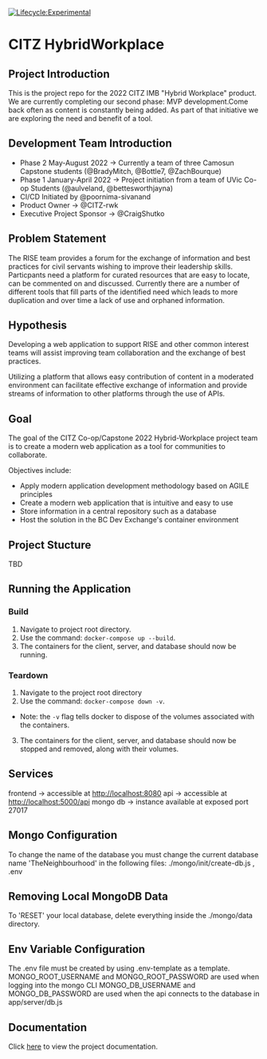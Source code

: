 [![Lifecycle:Experimental](https://img.shields.io/badge/Lifecycle-Experimental-339999)](https://github.com/bcgov/citz-HybridWorkplace)

# CITZ HybridWorkplace

## Project Introduction

This is the project repo for the 2022 CITZ IMB "Hybrid Workplace" product. We are currently completing our second phase: MVP development.Come back often as content is constantly being added. As part of that initiative we are exploring the need and benefit of a tool.

## Development Team Introduction

- Phase 2 May-August 2022 -> Currently a team of three Camosun Capstone students (@BradyMitch, @Bottle7, @ZachBourque)
- Phase 1 January-April 2022 -> Project initiation from a team of UVic Co-op Students (@aulveland, @bettesworthjayna)
- CI/CD Initiated by @poornima-sivanand
- Product Owner -> @CITZ-rwk
- Executive Project Sponsor -> @CraigShutko

## Problem Statement

The RISE team provides a forum for the exchange of information and best practices for civil servants wishing to improve their leadership skills. Particpants need a platform for curated resources that are easy to locate, can be commented on and discussed. Currently there are a number of different tools that fill parts of the identified need which leads to more duplication and over time a lack of use and orphaned information.

## Hypothesis

Developing a web application to support RISE and other common interest teams will assist improving team collaboration and the exchange of best practices.

Utilizing a platform that allows easy contribution of content in a moderated environment can facilitate effective exchange of information and provide streams of information to other platforms through the use of APIs.

## Goal

The goal of the CITZ Co-op/Capstone 2022 Hybrid-Workplace project team is to create a modern web application as a tool for communities to collaborate.

Objectives include:

- Apply modern application development methodology based on AGILE principles
- Create a modern web application that is intuitive and easy to use
- Store information in a central repository such as a database
- Host the solution in the BC Dev Exchange's container environment

## Project Stucture

TBD

## Running the Application

### Build

1. Navigate to project root directory.
2. Use the command: `docker-compose up --build`.
3. The containers for the client, server, and database should now be running.

### Teardown

1. Navigate to the project root directory
2. Use the command: `docker-compose down -v`.

- Note: the `-v` flag tells docker to dispose of the volumes associated with the containers.

3. The containers for the client, server, and database should now be stopped and removed, along with their volumes.

## Services

frontend -> accessible at [http://localhost:8080](http://localhost:8080)
api -> accessible at [http://localhost:5000/api](http://localhost:5000/api)
mongo db -> instance available at exposed port 27017

## Mongo Configuration

To change the name of the database you must change the current database name 'TheNeighbourhood'
in the following files: ./mongo/init/create-db.js , .env

## Removing Local MongoDB Data

To 'RESET' your local database, delete everything inside the ./mongo/data directory.

## Env Variable Configuration

The .env file must be created by using .env-template as a template.
MONGO_ROOT_USERNAME and MONGO_ROOT_PASSWORD are used when logging into the mongo CLI
MONGO_DB_USERNAME and MONGO_DB_PASSWORD are used when the
api connects to the database in app/server/db.js

## Documentation

Click [here](https://github.com/bcgov/citz-hybridworkplace/wiki) to view the project documentation.
